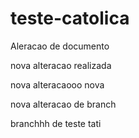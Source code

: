 # teste-catolica

Aleracao de documento


nova alteracao realizada

nova alteracaooo nova


nova alteracao de branch

branchhh de teste tati
